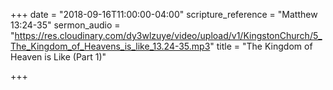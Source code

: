 +++
date = "2018-09-16T11:00:00-04:00"
scripture_reference = "Matthew 13:24-35"
sermon_audio = "https://res.cloudinary.com/dy3wlzuye/video/upload/v1/KingstonChurch/5_The_Kingdom_of_Heavens_is_like_13.24-35.mp3"
title = "The Kingdom of Heaven is Like (Part 1)"

+++
